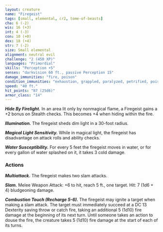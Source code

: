 ```yaml
---
layout: creature
name: "Firegeist"
tags: [small, elemental, cr2, tome-of-beasts]
cha: 6 (-2)
wis: 16 (+3)
int: 4 (-3)
con: 10 (+0)
dex: 18 (+4)
str: 7 (-2)
size: Small elemental
alignment: neutral evil
challenge: "2 (450 XP)"
languages: "Primordial"
skills: "Perception +5"
senses: "darkvision 60 ft., passive Perception 15"
damage_immunities: "fire, poison"
condition_immunities: "exhaustion, grappled, paralyzed, petrified, poisoned, prone, restrained, unconscious"
speed: "40 ft."
hit_points: "87 (25d6)"
armor_class: "14"
---
```


***Hide By Firelight.*** In an area lit only by nonmagical flame, a Firegeist gains a +2 bonus on Stealth checks. This becomes +4 when hiding within the fire.

***Illumination.*** The firegeist sheds dim light in a 30-foot radius.

***Magical Light Sensitivity.*** While in magical light, the firegeist has disadvantage on attack rolls and ability checks.

***Water Susceptibility.*** For every 5 feet the firegeist moves in water, or for every gallon of water splashed on it, it takes 3 cold damage.

### Actions

***Multiattack.*** The firegeist makes two slam attacks.

***Slam.*** Melee Weapon Attack: +6 to hit, reach 5 ft., one target. Hit: 7 (1d6 + 4) bludgeoning damage.

***Combustion Touch (Recharge 5-6).*** The firegeist may ignite a target when making a slam attack. The target must immediately succeed at a DC 13 Dexterity saving throw or catch fire, taking an additional 5 (1d10) fire damage at the beginning of its next turn. Until someone takes an action to douse the fire, the creature takes 5 (1d10) fire damage at the start of each of its turns.

